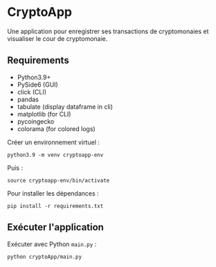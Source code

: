 # CryptoApp

Une application pour enregistrer ses transactions de cryptomonaies et visualiser le cour de cryptomonaie.


## Requirements

 * Python3.9+
 * PySide6 (GUI)
 * click (CLI)
 * pandas
 * tabulate (display dataframe in cli)
 * matplotlib (for CLI)
 * pycoingecko
 * colorama (for colored logs)

Créer un environnement virtuel :

```
python3.9 -m venv cryptoapp-env
```

Puis :

```
source cryptoapp-env/bin/activate
```

Pour installer les dépendances :

```
pip install -r requirements.txt
```

## Exécuter l'application

Exécuter avec Python `main.py` :

```
python cryptoApp/main.py
```
